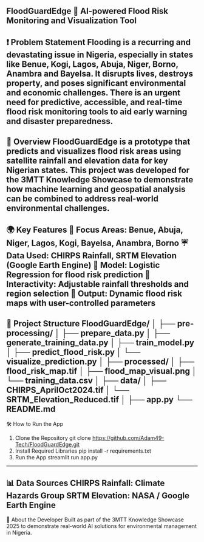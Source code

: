 FloodGuardEdge 🌊
AI-powered Flood Risk Monitoring and Visualization Tool
---
❗ Problem Statement
Flooding is a recurring and devastating issue in Nigeria, especially in states like Benue, Kogi, Lagos, Abuja, Niger, Borno, Anambra and Bayelsa. It disrupts lives, destroys property, and poses significant environmental and economic challenges.
There is an urgent need for predictive, accessible, and real-time flood risk monitoring tools to aid early warning and disaster preparedness.
---
🚀 Overview
FloodGuardEdge is a prototype that predicts and visualizes flood risk areas using satellite rainfall and elevation data for key Nigerian states.
This project was developed for the 3MTT Knowledge Showcase to demonstrate how machine learning and geospatial analysis can be combined to address real-world environmental challenges.
---
🌍 Key Features
📌 Focus Areas: Benue, Abuja, Niger, Lagos, Kogi, Bayelsa, Anambra, Borno
☔ Data Used: CHIRPS Rainfall, SRTM Elevation (Google Earth Engine)
🧠 Model: Logistic Regression for flood risk prediction
🔄 Interactivity: Adjustable rainfall thresholds and region selection
🎯 Output: Dynamic flood risk maps with user-controlled parameters
---
💾 Project Structure
FloodGuardEdge/
│
├── pre-processing/
│   ├── prepare_data.py
│   ├── generate_training_data.py
│   ├── train_model.py
│   ├── predict_flood_risk.py
│   └── visualize_prediction.py
│
├── processed/
│   ├── flood_risk_map.tif
│   ├── flood_map_visual.png
│   └── training_data.csv
│
├── data/
│   ├── CHIRPS_AprilOct2024.tif
│   └── SRTM_Elevation_Reduced.tif
│
├── app.py
└── README.md
---
🛠️ How to Run the App
1. Clone the Repository
git clone https://github.com/Adam49-Tech/FloodGuardEdge.git
2. Install Required Libraries
pip install -r requirements.txt
3. Run the App
streamlit run app.py
---
📊 Data Sources
CHIRPS Rainfall: Climate Hazards Group
SRTM Elevation: NASA / Google Earth Engine
---
🌟 About the Developer
Built as part of the 3MTT Knowledge Showcase 2025 to demonstrate real-world AI solutions for environmental management in Nigeria.
